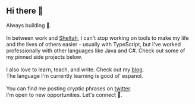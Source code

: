 ## Hi there 👋

<!--
**HM-23-HM/HM-23-HM** is a ✨ _special_ ✨ repository because its `README.md` (this file) appears on your GitHub profile.

Here are some ideas to get you started:

- 🔭 I’m currently working on ...
- 🌱 I’m currently learning ...
- 👯 I’m looking to collaborate on ...
- 🤔 I’m looking for help with ...
- 💬 Ask me about ...
- 📫 How to reach me: ...
- 😄 Pronouns: ...
- ⚡ Fun fact: ...
-->

Always building 🚀.\
\
In between work and [Sheltah](https://www.sheltah.com), I can't stop working on tools to make my life and the lives of others easier - usually with TypeScript, but I've worked professionally with other languages like Java and C#. Check out some of my pinned side projects below.\
\
I also love to learn, teach, and write. Check out my [blog](https://dev.to/hmcodes).\
The language I'm currently learning is good ol' espanol. \
\
You can find me posting cryptic phrases on [twitter](https://x.com/hmcodes).\
I'm open to new opportunities. Let's connect 🙂.
